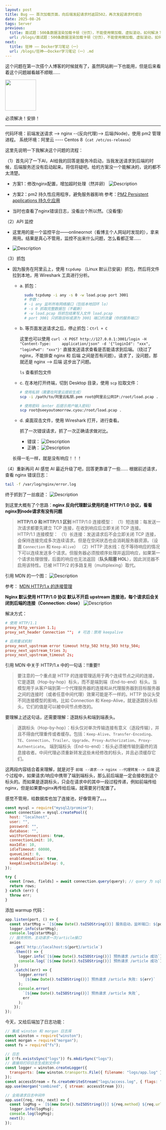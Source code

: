 ```yaml
---
layout: post
title: Bug —— 首次加载页面，向后端发起请求时返回502，再次发起请求时成功
date: 2025-08-26
tags: Server
previous:
  title: 面试题：500条数据渲染加载卡顿（分页），不能使用懒加载、虚拟滚动，如何解决？
  url: /blogs/面试题：500条数据渲染加载卡顿（分页），不能使用懒加载、虚拟滚动，如何解决？.md
next:
  title: 狂神 —— Docker学习笔记（一）
  url: /blogs/狂神——Docker学习笔记（一）.md
---
```


这个问题在第一次搭个人博客的时候就有了，虽然网站刷一下也能用，但是后来看着这个问题越看越不顺眼……

<!-- ![Description](https://ts1.tc.mm.bing.net/th/id/R-C.8a11dbcc0fa1c8dbbf382f6a80c9d7e8?rik=VwaVu6BH5BRGiw&riu=http%3a%2f%2finews.gtimg.com%2fnewsapp_bt%2f0%2f9495425243%2f1000.jpg&ehk=wonC7L1cXcw4eUhMc3mlwnquMxTlv9Sm9kJw5aFd6K8%3d&risl=&pid=ImgRaw&r=0) -->
<img src="https://ts1.tc.mm.bing.net/th/id/R-C.8a11dbcc0fa1c8dbbf382f6a80c9d7e8?rik=VwaVu6BH5BRGiw&riu=http%3a%2f%2finews.gtimg.com%2fnewsapp_bt%2f0%2f9495425243%2f1000.jpg&ehk=wonC7L1cXcw4eUhMc3mlwnquMxTlv9Sm9kJw5aFd6K8%3d&risl=&pid=ImgRaw&r=0" width="100" />

必须解决！安排！

------------------------------------

代码环境：前端发送请求 --> nginx --(反向代理)--> 后端(Node)，使用 pm2 管理进程。
系统环境：阿里云 ---- Centos 8（`cat /etc/os-release`）

这里先说明一下我解决这个问题的流程：

（1）首先问了一下AI，AI给我的回答是服务冷启动，当我发送请求到后端的时候，后端服务还没有启动起来。将信将疑吧。给的方案没一个能解决的，说的都不太清楚。
- 方案1：修改nginx配置，增加超时处理（然并卵）
![Description](/images/105951-127512956.png)

- 方案2：pm2 持久性应用程序，避免服务器影响
参考：[PM2 Persistent applications 持久化应用](https://pm2.keymetrics.io/docs/usage/startup/)

- 当时也查看了nginx错误日志，没看出个所以然。（没看懂）

（2）API 监控

- 这里用的是一个监控平台——onlineornot（看博主个人网站时发现的），拿来用用。结果是真心不管用，监控不出来什么问题，怎么看都正常……

- ![Description](/images/105951-792403466.png)

（3）抓包

- 因为服务在阿里云上，使用 `tcpdump` （Linux 默认已安装）抓包，然后将文件拉到本地，用 Wireshark 工具进行分析。

  + a. 抓包：
  
    ```bash
      sudo tcpdump -i any -s 0 -w load.pcap port 3001
      # 参数：
      #	-i any 监听所有网络接口（包括本地回环 lo）
      #	-s 0 抓取完整数据包（不截断）
      #	-w load.pcap 将抓包结果写入文件 load.pcap
      #	port 3001 只抓取目标或源为 3001 端口的流量（你的服务端口）
    ```

  + b. 等页面发送请求之后，停止抓包：`Ctrl + C`
  
    这里也可以使用 `curl -X POST http://127.0.0.1:3001/login -H "Content-Type:     application/json" -d '{"loginId": "xxx", "loginPwd": "xxx"}'` 直接发送请求查看是否能请求到后端。（绕过了nginx，不能排查 nginx 和 后端 之间是否有问题）。请求了，没问题，那就还是 nginx --> 后端 这步出了问题。

    `ls` 查看抓包文件

  + c. 在本地打开终端，切到 Desktop 目录，使用 `scp` 拉取文件：
    ```bash
    # 使用私钥（需要在阿里云提前生成）
    scp -i /path/to/阿里云私钥.pem root@阿里云公网IP:/root/load.pcap .

    # 使用密码（enter 后提示用户输入密码）
    scp root@seeyoutomorrow.cyou:/root/load.pcap .
    ```

  + d. 桌面双击文件，使用 Wireshark 打开，进行查看。

    抓了一次错误请求，抓了一次正确请求做对比。
    - 错误：
    ![Description](/images/105951-411009654.png)
    - 正确：
    ![Description](/images/105951-120385854.png)

  长得一毛一样，就是没有响应！！！

（4）重新再问 AI
感觉 AI 最近升级了吧，回答更靠谱了一些……
根据前述请求，查看 nginx 错误日志：

```bash
tail -f /var/log/nginx/error.log
```
终于抓到了一丝痕迹：
![Description](/images/105951-41725336.png)

到这里大概有了个思路：**nginx 反向代理默认使用的是 HTTP/1.0 协议，看看nginx到node请求有没有问题**

> **HTTP/1.0 和 HTTP/1.1 区别**
HTTP/1.0 连接模型：
（1）短连接：每发送一次请求都要先建立 TCP 连接，在收到响应后立即关闭 TCP 连接。
HTTP/1.1 连接模型：
（1）长连接：发送请求后不会立即关闭 TCP 连接，会保持连接完成多次连续请求。但是在空闲状态也会消耗服务器资源。（设置 `Connection` 和 `Keep-Alive`）
（2）HTTP 流水线：在不等待响应的情况下可以连续发送多个请求。但服务器必须按顺序处理并返回响应，如果第一个请求处理很慢，后面的响应也无法返回（**队头阻塞 HOL**），因此浏览器不启用该特性。已被 HTTP/2 的多路复用（multiplexing）取代。

引用 MDN 的一个图：
![Description](https://developer.mozilla.org/zh-CN/docs/Web/HTTP/Guides/Connection_management_in_HTTP_1.x/http1_x_connections.png)

参考：
[MDN HTTP/1.x 的连接管理](https://developer.mozilla.org/zh-CN/docs/Web/HTTP/Guides/Connection_management_in_HTTP_1.x)

**Nginx 默认使用 HTTP/1.0 协议
默认不开启 upstream 连接池，每个请求后会关闭到后端的连接（Connection: close）**
![Description](/images/105951-182551982.png)

解决方式：

```conf
# 使用 HTTP/1.1
proxy_http_version 1.1;
proxy_set_header Connection "";  # 可选：禁用 keepalive

# 启用重试机制
proxy_next_upstream error timeout http_502 http_503 http_504;
proxy_next_upstream_tries 3;
proxy_next_upstream_timeout 2s;
```

引用 MDN 中关于 HTTP/1.x 中的一句话：‼️重要‼️

> 要注意的一个重点是 HTTP 的连接管理适用于两个连续节点之间的连接，它是逐跳（Hop-by-hop）标头，而不是端到端（End-to-end）标头。当模型用于从客户端到第一个代理服务器的连接和从代理服务器到目标服务器之间的连接时（或者任意中间代理）效果可能是不一样的。HTTP 协议头受不同连接模型的影响，比如 Connection 和 Keep-Alive，就是逐跳标头标头，它们的值是可以被中间节点修改的。

要理解上述这句话，还需要理解：逐跳标头和端到端表头。

> 逐跳标头（Hop-by-hop）：标头仅对单次传输连接有意义（逐段传输），并且不得由代理重传或者缓存。包括：`Keep-Alive`、`Transfer-Encoding`、`TE`、`Connection`、`Trailer`、`Upgrade`、`Proxy-Authorization`、`Proxy-Authenticate`。
端到端标头（End-to-end）：标头必须被传输到最终的消息接收者。中间代理必须重新转发这些未经修改的标头，并且必须缓存它们。

这两段内容结合着来理解，就是对于 `前端 --请求--> nginx --代理转发--> 后端` 这个过程中，如果请求/响应中携带了端到端标头，那么前后端是一定会接收到这个标头的。而如果是逐跳标头，只会在请求中的其中一段过程传递，例如前端传给nginx，但是如果要nginx再传给后端，就需要另行配置了。

感觉不管用，给数据库也加了连接池，好像管用了。。。

```js
const mysql = require("mysql2/promise");
const connection = mysql.createPool({
  host: "localhost",
  user: "",
  password: "",
  database: "",
  waitForConnections: true,
  connectionLimit: 10,
  maxIdle: 10,
  idleTimeout: 60000,
  queueLimit: 0,
  enableKeepAlive: true,
  keepAliveInitialDelay: 0,
});

try {
  const [rows, fields] = await connection.query(query); // query 为 sql 查询语句
  return rows;
} catch (err) {
  throw err;
}
```

添加 warmup 代码：

```js
app.listen(port, () => {
  const startMsg = `[${new Date().toISOString()}] 服务启动，监听端口: ${port}`;
  logger.info(startMsg);
  console.log(startMsg);
  // 服务预热，主动请求一次/article接口
  axios
    .get(`http://localhost:${port}/article`)
    .then(() => {
      logger.info(`[${new Date().toISOString()}] 预热请求 /article 成功`);
      console.log(`[${new Date().toISOString()}] 预热请求 /article 成功`);
    })
    .catch((err) => {
      logger.error(
        `[${new Date().toISOString()}] 预热请求 /article 失败: ${err}`
      );
      console.error(
        `[${new Date().toISOString()}] 预热请求 /article 失败`,
        err
      );
    });
});
```

今天，又给后端加了日志功能：

```js
// 集成 winston 和 morgan 日志库
const winston = require("winston");
const morgan = require("morgan");
const fs = require("fs");

// 日志
if (!fs.existsSync("logs")) fs.mkdirSync("logs");
// 直接将打印日志生成到文件中
const logger = winston.createLogger({
  transports: [new winston.transports.File({ filename: "logs/app.log" })],
});
const accessStream = fs.createWriteStream("logs/access.log", { flags: "a" });
app.use(morgan("combined", { stream: accessStream }));

// 全局请求日志中间件
app.use((req, res, next) => {
  const logMsg = `[${new Date().toISOString()}] ${req.method} ${req.url}`;
  logger.info(logMsg);
  console.log(logMsg);
  next();
});
```